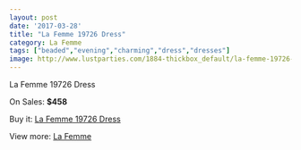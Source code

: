 ```yaml
---
layout: post
date: '2017-03-28'
title: "La Femme 19726 Dress"
category: La Femme
tags: ["beaded","evening","charming","dress","dresses"]
image: http://www.lustparties.com/1884-thickbox_default/la-femme-19726-dress.jpg
---
```

La Femme 19726 Dress

On Sales: **$458**
<a href="https://www.lustparties.com/en/la-femme/603-la-femme-19726-dress.html"><amp-img layout="responsive" width="600" height="600" src="//www.lustparties.com/1884-thickbox_default/la-femme-19726-dress.jpg" alt="La Femme 19726 Dress 0" /></a>
<a href="https://www.lustparties.com/en/la-femme/603-la-femme-19726-dress.html"><amp-img layout="responsive" width="600" height="600" src="//www.lustparties.com/1887-thickbox_default/la-femme-19726-dress.jpg" alt="La Femme 19726 Dress 1" /></a>
<a href="https://www.lustparties.com/en/la-femme/603-la-femme-19726-dress.html"><amp-img layout="responsive" width="600" height="600" src="//www.lustparties.com/1886-thickbox_default/la-femme-19726-dress.jpg" alt="La Femme 19726 Dress 2" /></a>
<a href="https://www.lustparties.com/en/la-femme/603-la-femme-19726-dress.html"><amp-img layout="responsive" width="600" height="600" src="//www.lustparties.com/1885-thickbox_default/la-femme-19726-dress.jpg" alt="La Femme 19726 Dress 3" /></a>

Buy it: [La Femme 19726 Dress](https://www.lustparties.com/en/la-femme/603-la-femme-19726-dress.html "La Femme 19726 Dress")

View more: [La Femme](https://www.lustparties.com/en/4-la-femme "La Femme")